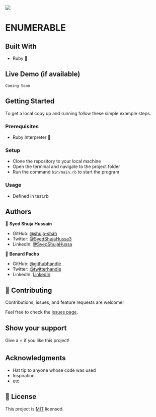 ![](https://img.shields.io/badge/Microverse-blueviolet)

# ENUMERABLE

## Built With

- Ruby :gem:

## Live Demo (if available)
    Coming Soon

## Getting Started


To get a local copy up and running follow these simple example steps.

### Prerequisites

- Ruby Interpreter :gem:

### Setup

- Clone the repository to your local machine
- Open the terminal and navigate to the project folder
- Run the command `bin/main.rb` to start the program




### Usage

- Defined in test.rb



## Authors

👤 **Syed Shuja Hussain**

- GitHub: [@shuja-shah](https://github.com/githubhandle)
- Twitter: [@SyedShujaHussa3](https://twitter.com/twitterhandle)
- LinkedIn: [@SyedShujaHussa](https://linkedin.com/in/linkedinhandle)

👤 **Benard Pacho**

- GitHub: [@githubhandle](https://github.com/githubhandle)
- Twitter: [@twitterhandle](https://twitter.com/twitterhandle)
- LinkedIn: [LinkedIn](https://linkedin.com/in/linkedinhandle)

## 🤝 Contributing

Contributions, issues, and feature requests are welcome!

Feel free to check the [issues page](../../issues/).

## Show your support

Give a ⭐️ if you like this project!

## Acknowledgments

- Hat tip to anyone whose code was used
- Inspiration
- etc

## 📝 License

This project is [MIT](./LICENSE) licensed.

